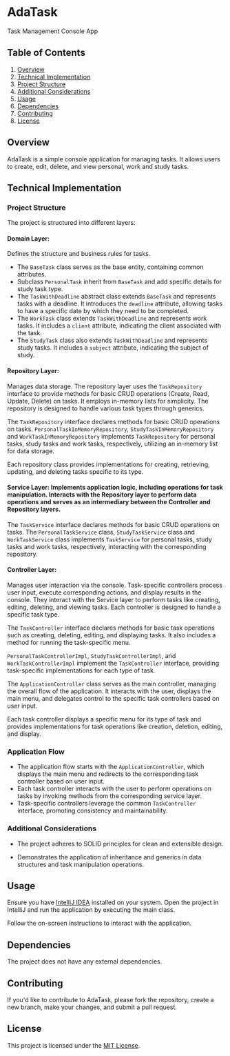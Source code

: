 # AdaTask
Task Management Console App

## Table of Contents
1. [Overview](#overview)
2. [Technical Implementation](#technical-implementation)
3. [Project Structure](#project-structure)
4. [Additional Considerations](#additional-considerations)
5. [Usage](#usage)
6. [Dependencies](#dependencies)
7. [Contributing](#contributing)
8. [License](#license)


## Overview

AdaTask is a simple console application for managing tasks. It allows users to create, edit, delete, and view personal, work and study tasks.

## Technical Implementation

### Project Structure

The project is structured into different layers:

#### **Domain Layer**: 

Defines the structure and business rules for tasks. 

- The `BaseTask` class serves as the base entity, containing common attributes.
- Subclass `PersonalTask` inherit from `BaseTask` and add specific details for study task type.
- The `TaskWithDeadline` abstract class extends `BaseTask` and represents tasks with a deadline. It introduces the `deadline` attribute, allowing tasks to have a specific date by which they need to be completed.
- The `WorkTask` class extends `TaskWithDeadline` and represents work tasks. It includes a `client` attribute, indicating the client associated with the task.
 - The `StudyTask` class also extends `TaskWithDeadline` and represents study tasks. It includes a `subject` attribute, indicating the subject of study.

#### **Repository Layer**: 

Manages data storage. The repository layer uses the `TaskRepository` interface to provide methods for basic CRUD operations (Create, Read, Update, Delete) on tasks. It employs in-memory lists for simplicity. The repository is designed to handle various task types through generics.

The `TaskRepository` interface declares methods for basic CRUD operations on tasks.
`PersonalTaskInMemoryRepository`, `StudyTaskInMemoryRepository` and `WorkTaskInMemoryRepository` implements `TaskRepository` for personal tasks, study tasks and  work tasks, respectively, utilizing an in-memory list for data storage. 

Each repository class provides implementations for creating, retrieving, updating, and deleting tasks specific to its type.


#### **Service Layer**: Implements application logic, including operations for task manipulation. Interacts with the Repository layer to perform data operations and serves as an intermediary between the Controller and Repository layers.

The `TaskService` interface declares methods for basic CRUD operations on tasks.
The `PersonalTaskService` class, `StudyTaskService` class and `WorkTaskService` class implements `TaskService` for personal tasks, study tasks and work tasks, respectively, interacting with the corresponding repository.
     

#### **Controller Layer**: 

Manages user interaction via the console. Task-specific controllers process user input, execute corresponding actions, and display results in the console. They interact with the Service layer to perform tasks like creating, editing, deleting, and viewing tasks. Each controller is designed to handle a specific task type.

The `TaskController` interface declares methods for basic task operations such as creating, deleting, editing, and displaying tasks. It also includes a method for running the task-specific menu.

`PersonalTaskControllerImpl`, `StudyTaskControllerImpl`, and `WorkTaskControllerImpl` implement the `TaskController` interface, providing task-specific implementations for each type of task.

The `ApplicationController` class serves as the main controller, managing the overall flow of the application. It interacts with the user, displays the main menu, and delegates control to the specific task controllers based on user input.

Each task controller displays a specific menu for its type of task and provides implementations for task operations like creation, deletion, editing, and display.


### Application Flow

- The application flow starts with the `ApplicationController`, which displays the main menu and redirects to the corresponding task controller based on user input.
- Each task controller interacts with the user to perform operations on tasks by invoking methods from the corresponding service layer.
- Task-specific controllers leverage the common `TaskController` interface, promoting consistency and maintainability.

    
### Additional Considerations

- The project adheres to SOLID principles for clean and extensible design.

- Demonstrates the application of inheritance and generics in data structures and task manipulation operations.


## Usage

Ensure you have [IntelliJ IDEA](https://www.jetbrains.com/idea/) installed on your system. Open the project in IntelliJ and run the application by executing the main class. 

Follow the on-screen instructions to interact with the application.



## Dependencies 

The project does not have any external dependencies.

## Contributing

If you'd like to contribute to AdaTask, please fork the repository, create a new branch, make your changes, and submit a pull request.

## License

This project is licensed under the [MIT License](LICENSE).




